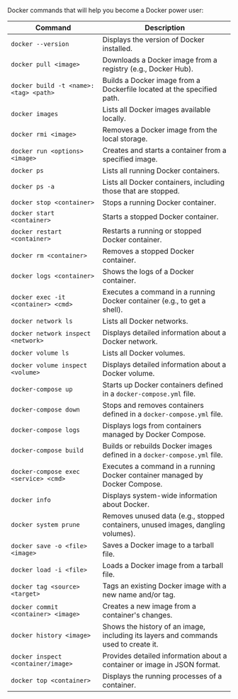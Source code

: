 Docker commands that will help you become a Docker power user:

| **Command**                           | **Description**                                                                     |
|---------------------------------------|-------------------------------------------------------------------------------------|
| `docker --version`                    | Displays the version of Docker installed.                                           |
| `docker pull <image>`                 | Downloads a Docker image from a registry (e.g., Docker Hub).                        |
| `docker build -t <name>:<tag> <path>` | Builds a Docker image from a Dockerfile located at the specified path.              |
| `docker images`                       | Lists all Docker images available locally.                                          |
| `docker rmi <image>`                  | Removes a Docker image from the local storage.                                      |
| `docker run <options> <image>`        | Creates and starts a container from a specified image.                              |
| `docker ps`                           | Lists all running Docker containers.                                                |
| `docker ps -a`                        | Lists all Docker containers, including those that are stopped.                      |
| `docker stop <container>`             | Stops a running Docker container.                                                   |
| `docker start <container>`            | Starts a stopped Docker container.                                                  |
| `docker restart <container>`          | Restarts a running or stopped Docker container.                                     |
| `docker rm <container>`               | Removes a stopped Docker container.                                                 |
| `docker logs <container>`             | Shows the logs of a Docker container.                                               |
| `docker exec -it <container> <cmd>`   | Executes a command in a running Docker container (e.g., to get a shell).            |
| `docker network ls`                   | Lists all Docker networks.                                                          |
| `docker network inspect <network>`    | Displays detailed information about a Docker network.                               |
| `docker volume ls`                    | Lists all Docker volumes.                                                           |
| `docker volume inspect <volume>`      | Displays detailed information about a Docker volume.                                |
| `docker-compose up`                   | Starts up Docker containers defined in a `docker-compose.yml` file.                 |
| `docker-compose down`                 | Stops and removes containers defined in a `docker-compose.yml` file.                |
| `docker-compose logs`                 | Displays logs from containers managed by Docker Compose.                            |
| `docker-compose build`                | Builds or rebuilds Docker images defined in a `docker-compose.yml` file.            |
| `docker-compose exec <service> <cmd>` | Executes a command in a running Docker container managed by Docker Compose.         |
| `docker info`                         | Displays system-wide information about Docker.                                      |
| `docker system prune`                 | Removes unused data (e.g., stopped containers, unused images, dangling volumes).    |
| `docker save -o <file> <image>`       | Saves a Docker image to a tarball file.                                             |
| `docker load -i <file>`               | Loads a Docker image from a tarball file.                                           |
| `docker tag <source> <target>`        | Tags an existing Docker image with a new name and/or tag.                           |
| `docker commit <container> <image>`   | Creates a new image from a container's changes.                                     |
| `docker history <image>`              | Shows the history of an image, including its layers and commands used to create it. |
| `docker inspect <container/image>`    | Provides detailed information about a container or image in JSON format.            |
| `docker top <container>`              | Displays the running processes of a container.                                      |